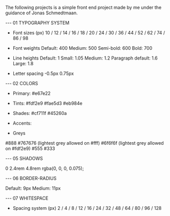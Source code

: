 The following projects is a simple front end project made by me under the guidance of Jonas Schmedtmaan.

--- 01 TYPOGRAPHY SYSTEM

-   Font sizes (px)
    10 / 12 / 14 / 16 / 18 / 20 / 24 / 30 / 36 / 44 / 52 / 62 / 74 / 86 / 98

-   Font weights
    Default: 400
    Medium: 500
    Semi-bold: 600
    Bold: 700

-   Line heights
    Default: 1
    Small: 1.05
    Medium: 1.2
    Paragraph default: 1.6
    Large: 1.8

-   Letter spacing
    -0.5px
    0.75px

--- 02 COLORS

-   Primary: #e67e22
-   Tints:
    #fdf2e9
    #fae5d3
    #eb984e

-   Shades:
    #cf711f
    #45260a

-   Accents:
-   Greys

#888
#767676 (lightest grey allowed on #fff)
#6f6f6f (lightest grey allowed on #fdf2e9)
#555
#333

--- 05 SHADOWS

0 2.4rem 4.8rem rgba(0, 0, 0, 0.075);

--- 06 BORDER-RADIUS

Default: 9px
Medium: 11px

--- 07 WHITESPACE

-   Spacing system (px)
    2 / 4 / 8 / 12 / 16 / 24 / 32 / 48 / 64 / 80 / 96 / 128
